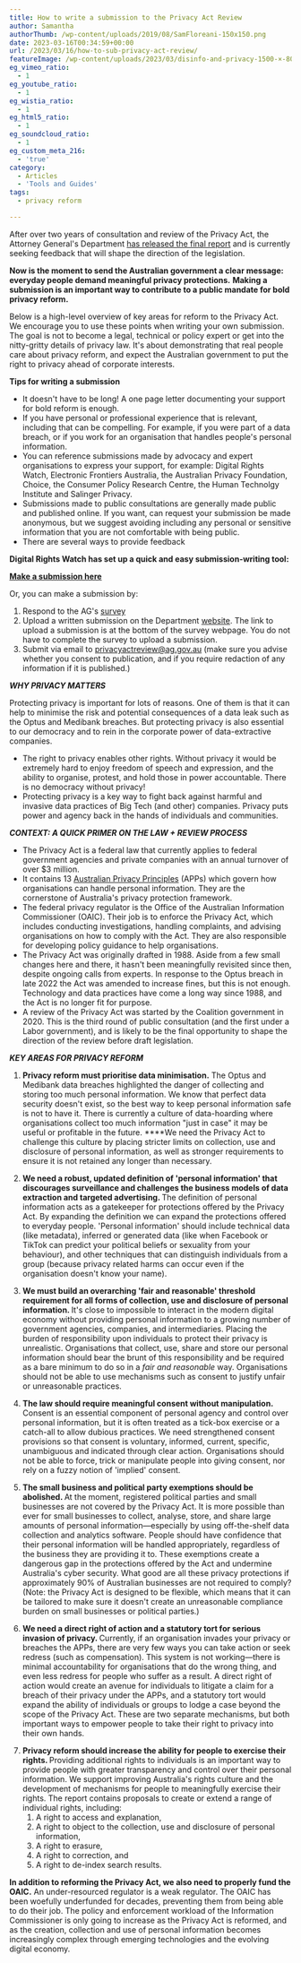 ```yaml
---
title: How to write a submission to the Privacy Act Review
author: Samantha
authorThumb: /wp-content/uploads/2019/08/SamFloreani-150x150.png
date: 2023-03-16T00:34:59+00:00
url: /2023/03/16/how-to-sub-privacy-act-review/
featureImage: /wp-content/uploads/2023/03/disinfo-and-privacy-1500-×-800-px-6.png
eg_vimeo_ratio:
  - 1
eg_youtube_ratio:
  - 1
eg_wistia_ratio:
  - 1
eg_html5_ratio:
  - 1
eg_soundcloud_ratio:
  - 1
eg_custom_meta_216:
  - 'true'
category:
  - Articles
  - 'Tools and Guides'
tags:
  - privacy reform

---
```

After over two years of consultation and review of the Privacy Act, the Attorney General's Department [has released the final report][1] and is currently seeking feedback that will shape the direction of the legislation.

**Now is the moment to send the Australian government a clear message: everyday people demand meaningful privacy protections.** **Making a submission is an important way to contribute to a public mandate for bold privacy reform.**

Below is a high-level overview of key areas for reform to the Privacy Act. We encourage you to use these points when writing your own submission. The goal is not to become a legal, technical or policy expert or get into the nitty-gritty details of privacy law. It's about demonstrating that real people care about privacy reform, and expect the Australian government to put the right to privacy ahead of corporate interests.

**Tips for writing a submission**

  * It doesn't have to be long! A one page letter documenting your support for bold reform is enough.
  * If you have personal or professional experience that is relevant, including that can be compelling. For example, if you were part of a data breach, or if you work for an organisation that handles people's personal information.
  * You can reference submissions made by advocacy and expert organisations to express your support, for example: Digital Rights Watch, Electronic Frontiers Australia, the Australian Privacy Foundation, Choice, the Consumer Policy Research Centre, the Human Technolgy Institute and Salinger Privacy.
  * Submissions made to public consultations are generally made public and published online. If you want, can request your submission be made anonymous, but we suggest avoiding including any personal or sensitive information that you are not comfortable with being public.
  * There are several ways to provide feedback

<p class="has-text-align-center">
  <strong>Digital Rights Watch has set up a quick and easy submission-writing tool:</strong>
</p>

<div class="wp-block-buttons is-layout-flex wp-block-buttons-is-layout-flex">
  <div class="wp-block-button aligncenter">
    <a class="wp-block-button__link wp-element-button" href="https://actionnetwork.org/letters/make-a-submission-to-the-privacy-act-review/" target="_blank" rel="noreferrer noopener"><strong>Make a submission here</strong></a>
  </div>
</div>

Or, you can make a submission by:

  1. Respond to the AG's [survey][2]
  2. Upload a written submission on the Department [website][2]. The link to upload a submission is at the bottom of the survey webpage. You do not have to complete the survey to upload a submission.
  3. Submit via email to <privacyactreview@ag.gov.au> (make sure you advise whether you consent to publication, and if you require redaction of any information if it is published.)

**_WHY PRIVACY MATTERS_**

Protecting privacy is important for lots of reasons. One of them is that it can help to minimise the risk and potential consequences of a data leak such as the Optus and Medibank breaches. But protecting privacy is also essential to our democracy and to rein in the corporate power of data-extractive companies.

  * The right to privacy enables other rights. Without privacy it would be extremely hard to enjoy freedom of speech and expression, and the ability to organise, protest, and hold those in power accountable. There is no democracy without privacy!
  * Protecting privacy is a key way to fight back against harmful and invasive data practices of Big Tech (and other) companies. Privacy puts power and agency back in the hands of individuals and communities.

**_CONTEXT: A QUICK PRIMER ON THE LAW + REVIEW PROCESS_**

  * The Privacy Act is a federal law that currently applies to federal government agencies and private companies with an annual turnover of over $3 million.
  * It contains 13 [Australian Privacy Principles][3] (APPs) which govern how organisations can handle personal information. They are the cornerstone of Australia's privacy protection framework.
  * The federal privacy regulator is the Office of the Australian Information Commissioner (OAIC). Their job is to enforce the Privacy Act, which includes conducting investigations, handling complaints, and advising organisations on how to comply with the Act. They are also responsible for developing policy guidance to help organisations.
  * The Privacy Act was originally drafted in 1988. Aside from a few small changes here and there, it hasn't been meaningfully revisited since then, despite ongoing calls from experts. In response to the Optus breach in late 2022 the Act was amended to increase fines, but this is not enough. Technology and data practices have come a long way since 1988, and the Act is no longer fit for purpose.
  * A review of the Privacy Act was started by the Coalition government in 2020. This is the third round of public consultation (and the first under a Labor government), and is likely to be the final opportunity to shape the direction of the review before draft legislation.

**_KEY AREAS FOR PRIVACY REFORM_**

  1. **Privacy reform must prioritise data minimisation.** The Optus and Medibank data breaches highlighted the danger of collecting and storing too much personal information. We know that perfect data security doesn't exist, so the best way to keep personal information safe is not to have it. There is currently a culture of data-hoarding where organisations collect too much information "just in case" it may be useful or profitable in the future. ****We need the Privacy Act to challenge this culture by placing stricter limits on collection, use and disclosure of personal information, as well as stronger requirements to ensure it is not retained any longer than necessary.

<ol start="2">
  <li>
    <strong>We need a robust, updated definition of 'personal information' that discourages surveillance and challenges the business models of data extraction and targeted advertising. </strong>The definition of personal information acts as a gatekeeper for protections offered by the Privacy Act. By expanding the definition we can expand the protections offered to everyday people. 'Personal information' should include technical data (like metadata), inferred or generated data (like when Facebook or TikTok can predict your political beliefs or sexuality from your behaviour), and other techniques that can distinguish individuals from a group (because privacy related harms can occur even if the organisation doesn't know your name).
  </li>
</ol>

<ol start="3">
  <li>
    <strong>We must build an overarching 'fair and reasonable' threshold requirement for </strong><strong>all</strong><strong> forms of collection, use and disclosure of personal information. </strong>It's close to impossible to interact in the modern digital economy without providing personal information to a growing number of government agencies, companies, and intermediaries. Placing the burden of responsibility upon individuals to protect their privacy is unrealistic. Organisations that collect, use, share and store our personal information should bear the brunt of this responsibility and be required as a bare minimum to do so in a <em>fair and reasonable</em> way. Organisations should not be able to use mechanisms such as consent to justify unfair or unreasonable practices.
  </li>
</ol>

<ol start="4">
  <li>
    <strong>The law should require meaningful consent without manipulation. </strong>Consent is an essential component of personal agency and control over personal information, but it is often treated as a tick-box exercise or a catch-all to allow dubious practices. We need strengthened consent provisions so that consent is voluntary, informed, current, specific, unambiguous and indicated through clear action. Organisations should not be able to force, trick or manipulate people into giving consent, nor rely on a fuzzy notion of 'implied' consent.
  </li>
</ol>

<ol start="5">
  <li>
    <strong>The small business and political party exemptions should be abolished. </strong>At the moment, registered political parties and small businesses are not covered by the Privacy Act. It is more possible than ever for small businesses to collect, analyse, store, and share large amounts of personal information—especially by using off-the-shelf data collection and analytics software. People should have confidence that their personal information will be handled appropriately, regardless of the business they are providing it to. These exemptions create a dangerous gap in the protections offered by the Act and undermine Australia's cyber security. What good are all these privacy protections if approximately 90% of Australian businesses are not required to comply? (Note: the Privacy Act is designed to be flexible, which means that it can be tailored to make sure it doesn't create an unreasonable compliance burden on small businesses or political parties.)
  </li>
</ol>

<ol start="6">
  <li>
    <strong>We need a direct right of action </strong><strong>and</strong><strong> a statutory tort for serious invasion of privacy. </strong>Currently, if an organisation invades your privacy or breaches the APPs, there are very few ways you can take action or seek redress (such as compensation). This system is not working—there is minimal accountability for organisations that do the wrong thing, and even less redress for people who suffer as a result. A direct right of action would create an avenue for individuals to litigate a claim for a breach of their privacy under the APPs, and a statutory tort would expand the ability of individuals or groups to lodge a case beyond the scope of the Privacy Act. These are two separate mechanisms, but both important ways to empower people to take their right to privacy into their own hands.
  </li>
</ol>

<ol start="7">
  <li>
    <strong>Privacy reform should increase the ability for people to exercise their rights. </strong>Providing additional rights to individuals is an important way to provide people with greater transparency and control over their personal information. We support improving Australia's rights culture and the development of mechanisms for people to meaningfully exercise their rights. The report contains proposals to create or extend a range of individual rights, including: <ol>
      <li>
        A right to access and explanation,
      </li>
      <li>
        A right to object to the collection, use and disclosure of personal information,
      </li>
      <li>
        A right to erasure,
      </li>
      <li>
        A right to correction, and
      </li>
      <li>
        A right to de-index search results.
      </li>
    </ol>
  </li>
</ol>

**In addition to reforming the Privacy Act, we also need to properly fund the OAIC.** An under-resourced regulator is a weak regulator. The OAIC has been woefully underfunded for decades, preventing them from being able to do their job. The policy and enforcement workload of the Information Commissioner is only going to increase as the Privacy Act is reformed, and as the creation, collection and use of personal information becomes increasingly complex through emerging technologies and the evolving digital economy.

 [1]: https://www.ag.gov.au/rights-and-protections/publications/privacy-act-review-report?link_id=0&can_id=2af2e058014cede074b65017aa9a247b&source=email-the-report-weve-all-been-waiting-for-2&email_referrer=&email_subject=its-time-to-tell-the-australian-government-to-get-privacy-right
 [2]: https://consultations.ag.gov.au/integrity/privacy-act-review-report/consultation/
 [3]: https://www.oaic.gov.au/privacy/australian-privacy-principles

